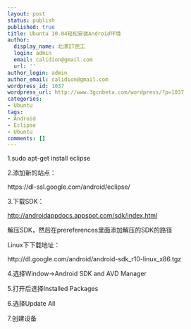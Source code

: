 ```yaml
---
layout: post
status: publish
published: true
title: Ubuntu 10.04轻松安装Android环境
author:
  display_name: 北漂IT民工
  login: admin
  email: calidion@gmail.com
  url: ''
author_login: admin
author_email: calidion@gmail.com
wordpress_id: 1037
wordpress_url: http://www.3gcnbeta.com/wordpress/?p=1037
categories:
- Ubuntu
tags:
- Android
- Eclipse
- Ubuntu
comments: []
---
```

<p>1.sudo apt-get install eclipse</p>
<p>2.添加新的站点：</p>
<p>https://dl-ssl.google.com/android/eclipse/</p>
<p>3.下载SDK：</p>
<p><a href="http://androidappdocs.appspot.com/sdk/index.html">http://androidappdocs.appspot.com/sdk/index.html</a></p>
<p>解压SDK，然后在prereferences里面添加解压的SDK的路径</p>
<p>Linux下下载地址：</p>
<p>http://dl.google.com/android/android-sdk_r10-linux_x86.tgz</p>
<p>4.选择Window->Android SDK and AVD Manager</p>
<p>5.打开后选择Installed Packages</p>
<p>6.选择Update All</p>
<p>7.创建设备</p>

